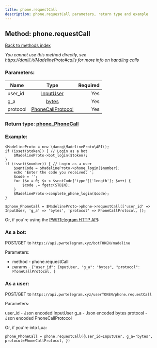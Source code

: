 ```yaml
---
title: phone.requestCall
description: phone.requestCall parameters, return type and example
---
```

## Method: phone.requestCall  
[Back to methods index](index.md)


*You cannot use this method directly, see https://daniil.it/MadelineProto#calls for more info on handling calls*




### Parameters:

| Name     |    Type       | Required |
|----------|:-------------:|---------:|
|user\_id|[InputUser](../types/InputUser.md) | Yes|
|g\_a|[bytes](../types/bytes.md) | Yes|
|protocol|[PhoneCallProtocol](../types/PhoneCallProtocol.md) | Yes|


### Return type: [phone\_PhoneCall](../types/phone_PhoneCall.md)

### Example:


```
$MadelineProto = new \danog\MadelineProto\API();
if (isset($token)) { // Login as a bot
    $MadelineProto->bot_login($token);
}
if (isset($number)) { // Login as a user
    $sentCode = $MadelineProto->phone_login($number);
    echo 'Enter the code you received: ';
    $code = '';
    for ($x = 0; $x < $sentCode['type']['length']; $x++) {
        $code .= fgetc(STDIN);
    }
    $MadelineProto->complete_phone_login($code);
}

$phone_PhoneCall = $MadelineProto->phone->requestCall(['user_id' => InputUser, 'g_a' => 'bytes', 'protocol' => PhoneCallProtocol, ]);
```

Or, if you're using the [PWRTelegram HTTP API](https://pwrtelegram.xyz):

### As a bot:

POST/GET to `https://api.pwrtelegram.xyz/botTOKEN/madeline`

Parameters:

* method - phone.requestCall
* params - `{"user_id": InputUser, "g_a": "bytes", "protocol": PhoneCallProtocol, }`



### As a user:

POST/GET to `https://api.pwrtelegram.xyz/userTOKEN/phone.requestCall`

Parameters:

user_id - Json encoded InputUser
g_a - Json encoded bytes
protocol - Json encoded PhoneCallProtocol



Or, if you're into Lua:

```
phone_PhoneCall = phone.requestCall({user_id=InputUser, g_a='bytes', protocol=PhoneCallProtocol, })
```


